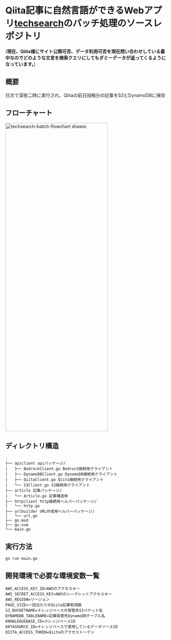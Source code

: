 # Qiita記事に自然言語ができるWebアプリ[techsearch](https://techserch.net/)のバッチ処理のソースレポジトリ
(**現在、Qiita様にサイト公開可否、データ利用可否を現在問い合わせしている最中なのでどのような文言を検索クエリにしてもダミーデータが返ってくるようになっています。**)

## 概要
日次で深夜二時に実行され、Qiitaの前日投稿分の記事をS3とDynamoDBに保存

## フローチャート
<img width="320" height="962" alt="techsearch-batch-flowchart drawio" src="https://github.com/user-attachments/assets/0386ee23-937b-42e0-8af4-c6ed217c7148" />


## ディレクトリ構造
```
.
├── apiclient apiパッケージ/
│   ├── BedrockClient.go Bedrock接続用クライアント
│   ├── DynamoDBClient.go DynamoDB接続用クライアント
│   ├── QiitaClient.go Qiita接続用クライアント
│   └── S3Client.go S3接続用クライアント
├── article 記事パッケージ/
│   └── Article.go 記事構造体
├── httpclient http接続用ヘルパーパッケージ/
│   └── http.go
├── urlbuilder URL作成用ヘルパーパッケージ/
│   └── url.go
├── go.mod
├── go.sum
└── main.go
```

## 実行方法
```
go run main.go
```

## 開発環境で必要な環境変数一覧
```
AWS_ACCESS_KEY_ID=AWSのアクセスキー
AWS_SECRET_ACCESS_KEY=AWSのシークレットアクセスキー
AWS_REGION=リージョン
PAGE_SIZE=一回当たりのQiita記事取得数
S3_BUCKETNAME=ナレッジベースの保管先S3バケット名
DYNAMODB_TABLENAME=記事保管先DynamoDBテーブル名
KNOWLEDGEBASE_ID=ナレッジベースID
DATASOURCE_ID=ナレッジベースで使用しているデータソースID
QIITA_ACCESS_TOKEN=Qiitaのアクセストークン
```
